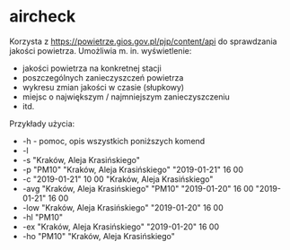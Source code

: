 # aircheck
Korzysta z https://powietrze.gios.gov.pl/pjp/content/api do sprawdzania jakości powietrza.
Umożliwia m. in. wyświetlenie:
- jakości powietrza na konkretnej stacji
- poszczególnych zanieczyszczeń powietrza
- wykresu zmian jakości w czasie (słupkowy)
- miejsc o największym / najmniejszym zanieczyszczeniu
- itd.

Przykłady użycia:
* -h  - pomoc, opis wszystkich poniższych komend
* -l
* -s "Kraków, Aleja Krasińskiego"
* -p "PM10" "Kraków, Aleja Krasińskiego" "2019-01-21" 16 00
* -c "2019-01-21" 10 00 "Kraków, Aleja Krasińskiego"
* -avg "Kraków, Aleja Krasińskiego" "PM10" "2019-01-20" 16 00 "2019-01-21" 16 00
* -low "Kraków, Aleja Krasińskiego" "2019-01-20" 16 00
* -hl "PM10"
* -ex "Kraków, Aleja Krasińskiego" "2019-01-20" 16 00
* -ho "PM10" "Kraków, Aleja Krasińskiego"
